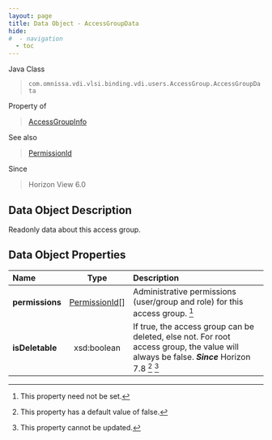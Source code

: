 ```yaml
---
layout: page
title: Data Object - AccessGroupData
hide:
#  - navigation
  - toc
---
```






Java Class
> `com.omnissa.vdi.vlsi.binding.vdi.users.AccessGroup.AccessGroupData`

Property of
> [AccessGroupInfo](vdi.users.AccessGroup.AccessGroupInfo.md#field_detail)

See also
> [PermissionId](vdi.entity.PermissionId.md)

Since
> Horizon View 6.0


## Data Object Description

Readonly data about this access group.

## Data Object Properties

 Name | Type | Description
:---|:---:|:---
**permissions**| [PermissionId[]](vdi.entity.PermissionId.md)|  Administrative permissions (user/group and role) for this access group. [^1]
**isDeletable**|  xsd:boolean|  If true, the access group can be deleted, else not. For root access group, the value will always be false.  **_Since_** Horizon 7.8 [^5] [^2]


 


[^1]: This property need not be set.
[^2]: This property cannot be updated.
[^5]: This property has a default value of false.